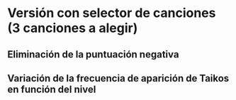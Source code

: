 # Versión con selector de canciones (3 canciones a alegir)
## Eliminación de la puntuación negativa
## Variación de la frecuencia de aparición de Taikos en función del nivel
